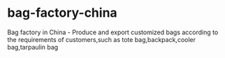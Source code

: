# bag-factory-china
Bag factory in China - Produce and export customized bags according to the requirements of customers,such as tote bag,backpack,cooler bag,tarpaulin bag
